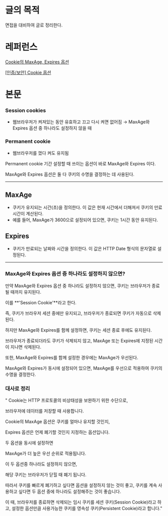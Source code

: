 # 글의 목적

면접을 대비하여 글로 정리한다.

# 레퍼런스

[Cookie의 MaxAge, Expires 옵션](https://suzzeong.tistory.com/131)

[[인증/보안] Cookie 옵션](https://velog.io/@jeju_daun/인증보안-Cookie-설정)

# 본문

### **Session cookies**

- 웹브라우저가 켜져있는 동안 유효하고 끄고 다시 켜면 없어짐 → MaxAge와 Expires 옵션 중 하나라도 설정하지 않을 때

### **Permanent cookie**

- 웹브라우저를 껐다 켜도 유지됨

Permanent cookie 기간 설정할 때 쓰이는 옵션이 바로 MaxAge와 Expires 이다.

MaxAge와 Expires 옵션은 둘 다 쿠키의 수명을 결정하는 데 사용된다.

---

## **MaxAge**

- 쿠키가 유지되는 시간(초)을 정의한다. 이 값은 현재 시간에서 더해져서 쿠키의 만료 시간이 계산된다.
- 예를 들어, MaxAge가 3600으로 설정되어 있으면, 쿠키는 1시간 동안 유지된다.

## **Expires**

- 쿠키가 만료되는 날짜와 시간을 정의한다. 이 값은 HTTP Date 형식의 문자열로 설정된다.

---

### **MaxAge와 Expires 옵션 중 하나라도 설정하지 않으면?**

만약 MaxAge와 Expires 옵션 중 하나라도 설정하지 않으면, 쿠키는 브라우저가 종료될 때까지 유지된다.

이를 **'Session Cookie'**라고 한다.

즉, 쿠키가 브라우저 세션 중에만 유지되고, 브라우저가 종료되면 쿠키가 자동으로 삭제된다.

하지만 MaxAge와 Expires를 함께 설정하면, 쿠키는 세션 종료 후에도 유지된다.

브라우저가 종료되더라도 쿠키가 삭제되지 않고, MaxAge 또는 Expires에 지정된 시간이 지나면 삭제된다.

또한, MaxAge와 Expires를 함께 설정한 경우에는 MaxAge가 우선된다.

MaxAge와 Expires가 동시에 설정되어 있으면, MaxAge를 우선으로 적용하여 쿠키의 수명을 결정한다.

### 대사로 정리

" Cookie는 HTTP 프로토콜의 비상태성을 보완하기 위한 수단으로,

브라우저에 데이터를 저장할 때 사용합니다.

Cookie의 MaxAge 옵션은 쿠키를 얼마나 유지할 것인지,

Expires 옵션은 언제 폐기할 것인지 지정하는 옵션입니다.

두 옵션을 동시에 설정하면

MaxAge가 더 높은 우선 순위로 적용됩니다.

이 두 옵션중 하나라도 설정하지 않으면,

해당 쿠키는 브라우저가 닫힐 때 폐기 됩니다.

따라서 쿠키를 빠르게 폐기하고 싶다면 옵션을 설정하지 않는 것이 좋고, 쿠키를 계속 사용하고 싶다면 두 옵션 중에 하나라도 설정해주는 것이 좋습니다.

이 때, 브라우저를 종료하면 삭제되는 임시 쿠키를 세션 쿠키(Session Cookie)라고 하고, 설정한 옵션만큼 사용가능한 쿠키를 영속성 쿠키(Persistent Cookie)라고 합니다."
